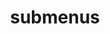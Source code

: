 ---
layout: page
title: submenus
nav: true
nav_order: 6
dropdown: true
children: 
    - title: blogs
      permalink: /blog/
    - title: divider
    - title: projects
      permalink: /projects/
---
